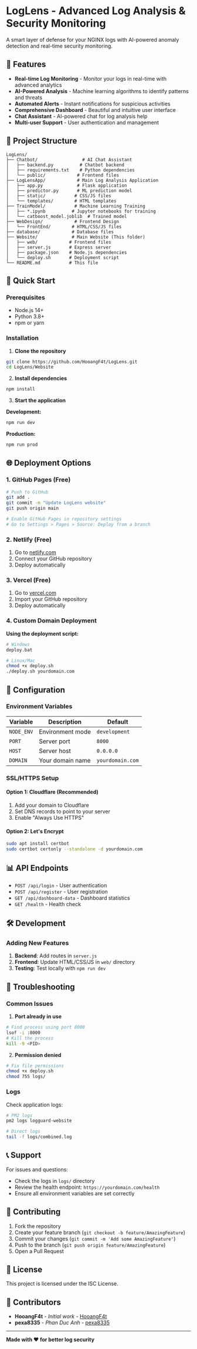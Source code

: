 # LogLens - Advanced Log Analysis & Security Monitoring

A smart layer of defense for your NGINX logs with AI-powered anomaly detection and real-time security monitoring.

## 🌟 Features

- **Real-time Log Monitoring** - Monitor your logs in real-time with advanced analytics
- **AI-Powered Analysis** - Machine learning algorithms to identify patterns and threats
- **Automated Alerts** - Instant notifications for suspicious activities
- **Comprehensive Dashboard** - Beautiful and intuitive user interface
- **Chat Assistant** - AI-powered chat for log analysis help
- **Multi-user Support** - User authentication and management

## 📁 Project Structure

```
LogLens/
├── Chatbot/                 # AI Chat Assistant
│   ├── backend.py          # Chatbot backend
│   ├── requirements.txt    # Python dependencies
│   └── public/            # Frontend files
├── LogLensApp/            # Main Log Analysis Application
│   ├── app.py             # Flask application
│   ├── predictor.py       # ML prediction model
│   ├── static/           # CSS/JS files
│   └── templates/        # HTML templates
├── TrainModel/           # Machine Learning Training
│   ├── *.ipynb          # Jupyter notebooks for training
│   └── catboost_model.joblib  # Trained model
├── WebDesign/            # Frontend Design
│   └── FrontEnd/        # HTML/CSS/JS files
├── database/            # Database files
├── Website/             # Main Website (This folder)
│   ├── web/            # Frontend files
│   ├── server.js       # Express server
│   ├── package.json    # Node.js dependencies
│   └── deploy.sh       # Deployment script
└── README.md           # This file
```

## 🚀 Quick Start

### Prerequisites

- Node.js 14+ 
- Python 3.8+
- npm or yarn

### Installation

1. **Clone the repository**
```bash
git clone https://github.com/HooangF4t/LogLens.git
cd LogLens/Website
```

2. **Install dependencies**
```bash
npm install
```

3. **Start the application**

**Development:**
```bash
npm run dev
```

**Production:**
```bash
npm run prod
```

## 🌐 Deployment Options

### 1. GitHub Pages (Free)
```bash
# Push to GitHub
git add .
git commit -m "Update LogLens website"
git push origin main

# Enable GitHub Pages in repository settings
# Go to Settings > Pages > Source: Deploy from a branch
```

### 2. Netlify (Free)
1. Go to [netlify.com](https://netlify.com)
2. Connect your GitHub repository
3. Deploy automatically

### 3. Vercel (Free)
1. Go to [vercel.com](https://vercel.com)
2. Import your GitHub repository
3. Deploy automatically

### 4. Custom Domain Deployment

**Using the deployment script:**
```bash
# Windows
deploy.bat

# Linux/Mac
chmod +x deploy.sh
./deploy.sh yourdomain.com
```

## 🔧 Configuration

### Environment Variables

| Variable | Description | Default |
|----------|-------------|---------|
| `NODE_ENV` | Environment mode | `development` |
| `PORT` | Server port | `8000` |
| `HOST` | Server host | `0.0.0.0` |
| `DOMAIN` | Your domain name | `yourdomain.com` |

### SSL/HTTPS Setup

#### Option 1: Cloudflare (Recommended)
1. Add your domain to Cloudflare
2. Set DNS records to point to your server
3. Enable "Always Use HTTPS"

#### Option 2: Let's Encrypt
```bash
sudo apt install certbot
sudo certbot certonly --standalone -d yourdomain.com
```

## 📊 API Endpoints

- `POST /api/login` - User authentication
- `POST /api/register` - User registration
- `GET /api/dashboard-data` - Dashboard statistics
- `GET /health` - Health check

## 🛠️ Development

### Adding New Features

1. **Backend**: Add routes in `server.js`
2. **Frontend**: Update HTML/CSS/JS in `web/` directory
3. **Testing**: Test locally with `npm run dev`

## 🚨 Troubleshooting

### Common Issues

1. **Port already in use**
```bash
# Find process using port 8000
lsof -i :8000
# Kill the process
kill -9 <PID>
```

2. **Permission denied**
```bash
# Fix file permissions
chmod +x deploy.sh
chmod 755 logs/
```

### Logs

Check application logs:
```bash
# PM2 logs
pm2 logs logguard-website

# Direct logs
tail -f logs/combined.log
```

## 📞 Support

For issues and questions:
- Check the logs in `logs/` directory
- Review the health endpoint: `https://yourdomain.com/health`
- Ensure all environment variables are set correctly

## 🤝 Contributing

1. Fork the repository
2. Create your feature branch (`git checkout -b feature/AmazingFeature`)
3. Commit your changes (`git commit -m 'Add some AmazingFeature'`)
4. Push to the branch (`git push origin feature/AmazingFeature`)
5. Open a Pull Request

## 📄 License

This project is licensed under the ISC License.

## 👥 Contributors

- **HooangF4t** - *Initial work* - [HooangF4t](https://github.com/HooangF4t)
- **pexa8335** - *Phan Duc Anh* - [pexa8335](https://github.com/pexa8335)

---

**Made with ❤️ for better log security** 